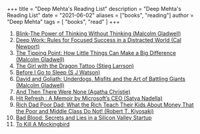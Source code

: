 +++
title = "Deep Mehta's Reading List"
description = "Deep Mehta's Reading List"
date = "2021-06-02"
aliases = ["books", "reading"]
author = "Deep Mehta"
tags = [
    "books",
    "read"
]
+++

1. [Blink-The Power of Thinking Without Thinking (Malcolm Gladwell)](https://www.amazon.in/Blink-Power-Thinking-Without/dp/0316010669)
2. [Deep Work: Rules for Focused Success in a Distracted World (Cal Newport)](https://www.amazon.in/Deep-Work-Focused-Success-Distracted/dp/0349413681)
3. [The Tipping Point: How Little Things Can Make a Big Difference (Malcolm Gladwell)](https://www.amazon.in/Tipping-Point-Little-Things-Difference/dp/0349113467)
4. [The Girl with the Dragon Tattoo (Stieg Larrson)](https://www.amazon.in/Girl-Dragon-Tattoo-2015-06-07-Millennium/dp/0857054104)
5. [Before I Go to Sleep (S J Watson)](https://www.amazon.in/Before-I-Go-Sleep-Watson/dp/0552164127)
6. [David and Goliath: Underdogs, Misfits and the Art of Battling Giants (Malcolm Gladwell)](https://www.amazon.in/David-Goliath-Underdogs-Misfits-Battling/dp/0241959594)
7. [And Then There Were None (Agatha Christie)](https://www.amazon.in/Then-There-Were-None/dp/0008123209)
8. [Hit Refresh : A Memoir by Microsoft’s CEO (Satya Nadella)](https://www.amazon.in/Hit-Refresh-Memoir-Microsofts-CEO/dp/0008393303)
9. [Rich Dad Poor Dad: What the Rich Teach Their Kids About Money That the Poor and Middle Class Do Not! (Robert T. Kiyosaki)](https://www.amazon.in/Rich-Dad-Poor-Middle-Updates/dp/1612680194)
10. [Bad Blood: Secrets and Lies in a Silicon Valley Startup](https://www.amazon.in/Bad-Blood-Secrets-Silicon-Startup/dp/152473165X)
11. [To Kill A Mockingbird](https://www.amazon.in/Kill-Mockingbird-Harper-Lee/dp/0099549484)
